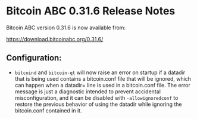 # Bitcoin ABC 0.31.6 Release Notes

Bitcoin ABC version 0.31.6 is now available from:

  <https://download.bitcoinabc.org/0.31.6/>

Configuration:
--------------

- `bitcoind` and `bitcoin-qt` will now raise an error on startup if a datadir that
  is being used contains a bitcoin.conf file that will be ignored, which can happen
  when a datadir= line is used in a bitcoin.conf file. The error message is just a
  diagnostic intended to prevent accidental misconfiguration, and it can be disabled
  with `-allowignoredconf` to restore the previous behavior of using the datadir
  while ignoring the bitcoin.conf contained in it.
